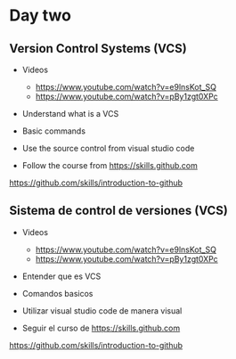 # Day two

## Version Control Systems (VCS)

- Videos
  - https://www.youtube.com/watch?v=e9lnsKot_SQ
  - https://www.youtube.com/watch?v=pBy1zgt0XPc

- Understand what is a VCS
- Basic commands 
- Use the source control from visual studio code 
- Follow the course from https://skills.github.com

https://github.com/skills/introduction-to-github

## Sistema de control de versiones (VCS)

- Videos
  - https://www.youtube.com/watch?v=e9lnsKot_SQ
  - https://www.youtube.com/watch?v=pBy1zgt0XPc

- Entender que es VCS
- Comandos basicos 
- Utilizar visual studio code de manera visual
- Seguir el curso de https://skills.github.com

https://github.com/skills/introduction-to-github

